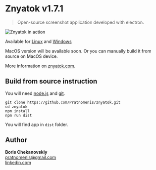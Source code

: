 # Znyatok v1.7.1

> Open-source screenshot application developed with electron.

![Znyatok in action](https://znyatok.com/znyatok160.png)

Available for [Linux](https://github.com/Pratnomenis/znyatok/releases/download/1.7.1/znyatok_1.7.1_amd64.deb) and [Windows](https://github.com/Pratnomenis/znyatok/releases/download/1.7.1/Znyatok.Setup.1.7.1.exe)

MacOS version will be available soon. Or you can manually build it from source on MacOS device.

More information on [znyatok.com](https://znyatok.com/).

## Build from source instruction
You will need [node.js](https://nodejs.org/) and [git](https://git-scm.com/).
```
git clone https://github.com/Pratnomenis/znyatok.git
cd znyatok
npm install
npm run dist
```
You will find app in `dist` folder.

## Author
__Boris Chekanovskiy__ <br>
[pratnomenis@gmail.com](mailto:pratnomenis+znyatok@gmail.com) <br>
[linkedin.com](https://www.linkedin.com/in/boris-savenko/)